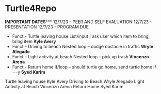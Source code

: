 # Turtle4Repo
****IMPORTANT DATES*******
12/7/23 - PEER AND SELF EVALUATION
12/7/23 - PRESENTATION
12/7/23 - PROGRAM DUE



- Funct - Turtle leaving house List/input | ask user which item to
bring, bring item
**Kyle Avery**
- Funct – Driving to beach Nested loop – dodge obstacle in traffic
**Wryle Alegado**
- Funct – Light activity at beach Nested loop – pick up trash
**Vincenzo Arena**
- Funct - Return home If/loop – should turtle go home, send
turtle home if ==y
**Syed Karim**


Turtle leaving house Kyle Avery
Driving to Beach Wryle Alegado
Light Activity at Beach Vincenzo Arena
Return Home Syed Karim

